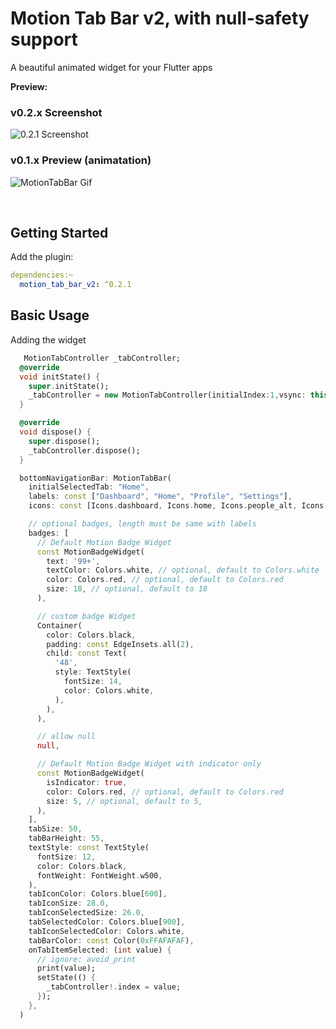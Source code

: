 # Motion Tab Bar v2, with null-safety support

A beautiful animated widget for your Flutter apps

**Preview:**

### v0.2.x Screenshot
![0.2.1 Screenshot](https://github.com/kimmanwky/Motion-Tab-Bar/blob/master/screenshot2.png?raw=true)  

### v0.1.x Preview (animatation)
![MotionTabBar Gif](https://github.com/therezacuet/Motion-Tab-Bar/blob/master/motiontabbar.gif?raw=true)

<br>

## Getting Started

Add the plugin:

```yaml
dependencies:~
  motion_tab_bar_v2: ^0.2.1
```

## Basic Usage

Adding the widget

```dart
   MotionTabController _tabController;
  @override
  void initState() {
    super.initState();
    _tabController = new MotionTabController(initialIndex:1,vsync: this);
  }

  @override
  void dispose() {
    super.dispose();
    _tabController.dispose();
  }

  bottomNavigationBar: MotionTabBar(
    initialSelectedTab: "Home",
    labels: const ["Dashboard", "Home", "Profile", "Settings"],
    icons: const [Icons.dashboard, Icons.home, Icons.people_alt, Icons.settings],

    // optional badges, length must be same with labels
    badges: [
      // Default Motion Badge Widget
      const MotionBadgeWidget(
        text: '99+',
        textColor: Colors.white, // optional, default to Colors.white
        color: Colors.red, // optional, default to Colors.red
        size: 18, // optional, default to 18
      ),

      // custom badge Widget
      Container(
        color: Colors.black,
        padding: const EdgeInsets.all(2),
        child: const Text(
          '48',
          style: TextStyle(
            fontSize: 14,
            color: Colors.white,
          ),
        ),
      ),

      // allow null
      null,

      // Default Motion Badge Widget with indicator only
      const MotionBadgeWidget(
        isIndicator: true,
        color: Colors.red, // optional, default to Colors.red
        size: 5, // optional, default to 5,
      ),
    ],
    tabSize: 50,
    tabBarHeight: 55,
    textStyle: const TextStyle(
      fontSize: 12,
      color: Colors.black,
      fontWeight: FontWeight.w500,
    ),
    tabIconColor: Colors.blue[600],
    tabIconSize: 28.0,
    tabIconSelectedSize: 26.0,
    tabSelectedColor: Colors.blue[900],
    tabIconSelectedColor: Colors.white,
    tabBarColor: const Color(0xFFAFAFAF),
    onTabItemSelected: (int value) {
      // ignore: avoid_print
      print(value);
      setState(() {
        _tabController!.index = value;
      });
    },
  )

```